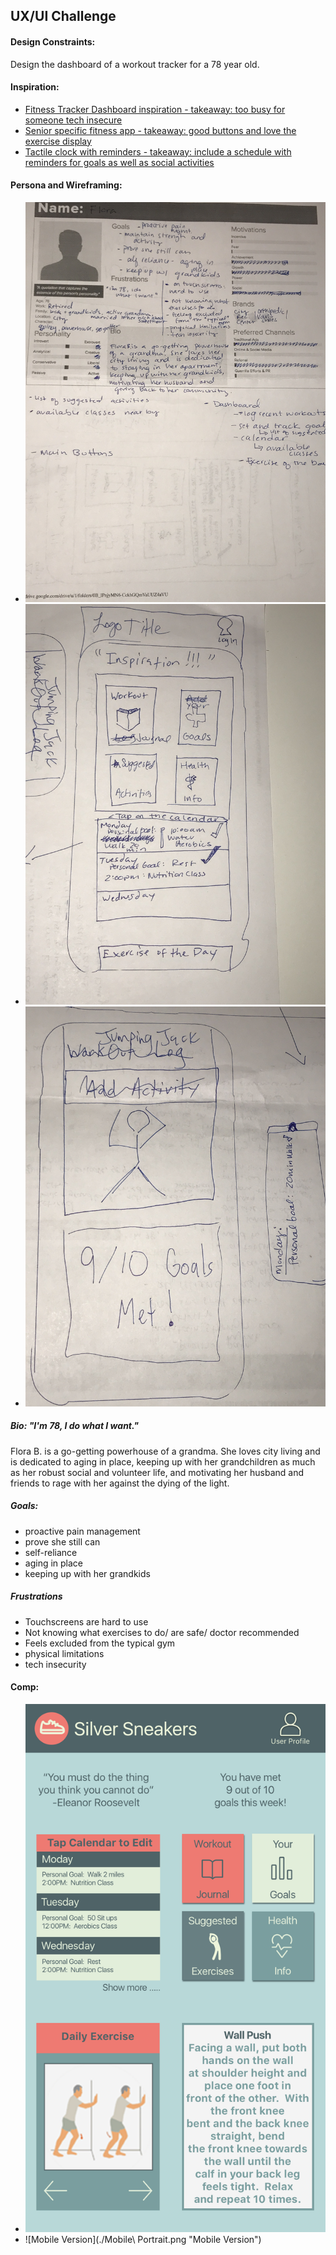## UX/UI Challenge

#### Design Constraints: 
Design the dashboard of a workout tracker for a 78 year old.

#### Inspiration:
* [Fitness Tracker Dashboard inspiration - takeaway: too busy for someone tech insecure](https://www.behance.net/gallery/51587483/MAA-Fitness-App-Interaction-Design)
* [Senior specific fitness app - takeaway: good buttons and love the exercise display](https://play.google.com/store/apps/details?id=com.ebmacs.dailyseniorfitnessexcercise&hl=en)
* [Tactile clock with reminders - takeaway: include a schedule with reminders for goals as well as social activities](https://www.behance.net/gallery/52030451/ROVA-An-interactive-clock-for-the-elderly)

#### Persona and Wireframing:
* ![Pictures of persona](./IMG_0349.JPG)
* ![Pictures of wireframing](./IMG_0350.JPG)
* ![Pictures of wireframing](./IMG_0351.JPG)

##### Bio: "I'm 78, I do what I want."
Flora B. is a go-getting powerhouse of a grandma. She loves city living and is dedicated to aging in place, keeping up with her grandchildren as much as her robust social and volunteer life, and motivating her husband and friends to rage with her against the dying of the light.

##### Goals:
* proactive pain management
* prove she still can
* self-reliance 
* aging in place
* keeping up with her grandkids

##### Frustrations
* Touchscreens are hard to use
* Not knowing what exercises to do/ are safe/ doctor recommended
* Feels excluded from the typical gym
* physical limitations
* tech insecurity

#### Comp:
* ![Desktop Version](./Desktop.png "Desktop Version")
* ![Mobile Version](./Mobile\ Portrait.png "Mobile Version")

